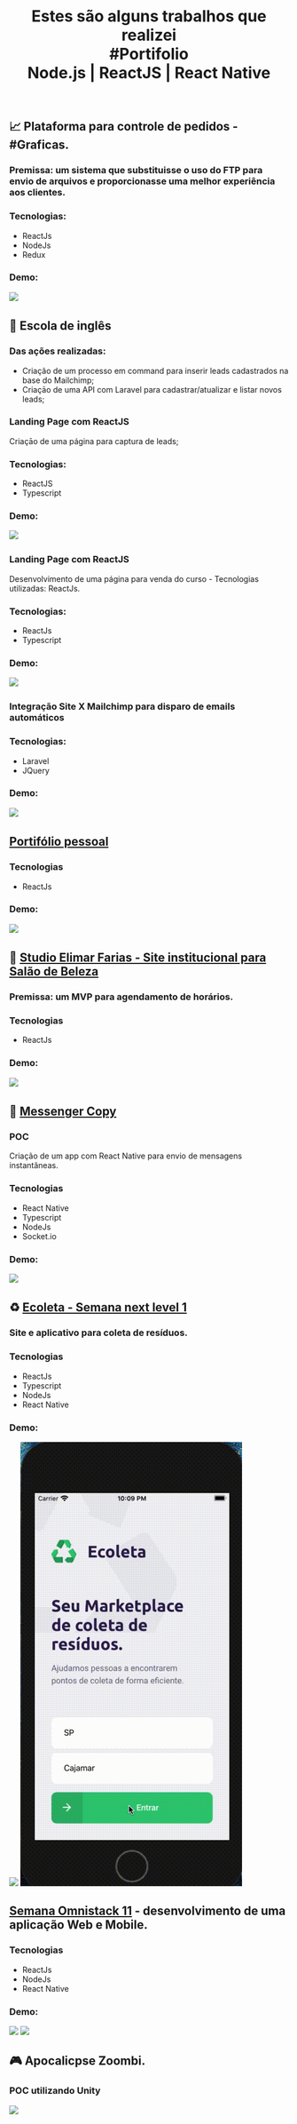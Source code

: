 <h1 align="center">Estes são alguns trabalhos que realizei<br />#Portifolio<br />Node.js | ReactJS | React Native</h1><br />

## 📈 Plataforma para controle de pedidos - #Graficas.
### Premissa: um sistema que substituisse o uso do FTP para envio de arquivos e proporcionasse uma melhor experiência aos clientes.
### Tecnologias:
- ReactJs
- NodeJs
- Redux<br />
### Demo:
![](demo-gigprint.gif)

## 🧩 Escola de inglês
  ### Das ações realizadas:
  - Criação de um processo em command para inserir leads cadastrados na base do Mailchimp;
  - Criaçāo de uma API com Laravel para cadastrar/atualizar e listar novos leads;
  
  ### Landing Page com ReactJS
  Criaçāo de uma página para captura de leads;
  
  ### Tecnologias:
  - ReactJS
  - Typescript<br />
  ### Demo:
  ![](puzzlels-lp-captura-leads.gif)
  
  ### Landing Page com ReactJS
  Desenvolvimento de uma página para venda do curso - Tecnologias utilizadas: ReactJs.
  
  ### Tecnologias:
  - ReactJs
  - Typescript<br />
  ### Demo:
  ![](puzzlels-lp-matricula.gif)
  
  ### Integração Site X Mailchimp para disparo de emails automáticos
  ### Tecnologias:
  - Laravel
  - JQuery<br />
  ### Demo:
  ![](puzzlels-integracao-site.gif)

## <a target="_blank" href="https://guilhermesalviano.now.sh/">Portifólio pessoal</a>
### Tecnologias 
- ReactJs<br />
### Demo:
![](demo-portifolio.gif)

## 💈 <a target="_blank" href="https://studio-elimar-farias.now.sh/">Studio Elimar Farias - Site institucional para Salão de Beleza</a>
### Premissa: um MVP para agendamento de horários.
### Tecnologias 
- ReactJs<br />
### Demo:
![](demo-studio-elimar-farias.gif)

## 📝 <a target="_blank" href="https://github.com/Guibs1/mensseger-copy">Messenger Copy</a>
### POC
Criação de um app com React Native para envio de mensagens instantâneas.

### Tecnologias 
- React Native
- Typescript
- NodeJs
- Socket.io<br />
### Demo:
![](https://raw.githubusercontent.com/Guibs1/messenger-copy/master/messenger_copy.gif)

## ♻️ <a target="_blank" href="https://github.com/Guibs1/semana-next-level1">Ecoleta - Semana next level 1</a>
### Site e aplicativo para coleta de resíduos.
### Tecnologias 
- ReactJs
- Typescript
- NodeJs
- React Native<br />
### Demo:
![](https://github.com/Guibs1/ecoleta/raw/master/ecoleta-web.gif)
![](https://github.com/Guibs1/ecoleta/raw/master/ecoleta-app.gif)

## <a target="_blank" href="https://github.com/Guibs1/to-be-hero">Semana Omnistack 11</a> - desenvolvimento de uma aplicação Web e Mobile.
### Tecnologias 
- ReactJs
- NodeJs
- React Native<br />
### Demo:
![](https://github.com/Guibs1/to-be-hero/raw/master/to-be-hero-web.gif)
![](https://github.com/Guibs1/to-be-hero/raw/master/to-be-hero-app.gif)
<!-- Upload de arquivos - local e aws-s3 com nodejs - <a target="_blank" href="https://github.com/Guibs1/upload-files-nodejs-react">Ver</a>.-->

## 🎮  Apocalicpse Zoombi.
### POC utilizando Unity
![](Unity-2018.4.23f1-Personal-level1.gif)
